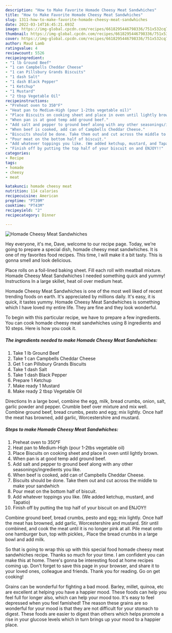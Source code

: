 ```yaml
---
description: "How to Make Favorite Homade Cheesy Meat Sandwhiches"
title: "How to Make Favorite Homade Cheesy Meat Sandwhiches"
slug: 1311-how-to-make-favorite-homade-cheesy-meat-sandwhiches
date: 2022-03-14T16:45:21.693Z
image: https://img-global.cpcdn.com/recipes/6618295446798336/751x532cq70/homade-cheesy-meat-sandwhiches-recipe-main-photo.jpg
thumbnail: https://img-global.cpcdn.com/recipes/6618295446798336/751x532cq70/homade-cheesy-meat-sandwhiches-recipe-main-photo.jpg
cover: https://img-global.cpcdn.com/recipes/6618295446798336/751x532cq70/homade-cheesy-meat-sandwhiches-recipe-main-photo.jpg
author: Maud Lamb
ratingvalue: 4
reviewcount: 5526
recipeingredient:
- "1 lb Ground Beef"
- "1 can Campbells Cheddar Cheese"
- "1 can Pillsbury Grands Biscuits"
- "1 dash Salt"
- "1 dash Black Pepper"
- "1 Ketchup"
- "1 Mustard"
- "2 tbsp Vegetable Oil"
recipeinstructions:
- "Preheat oven to 350°F"
- "Heat pan to Medium-High (pour 1-2tbs vegetable oil)"
- "Place Biscuits on cooking sheet and place in oven until lightly brown."
- "When pan is at good temp add ground beef."
- "Add salt and pepper to ground beef along with any other seasonings/ingredients you like."
- "When beef is cooked, add can of Campbells Cheddar Cheese."
- "Biscuits should be done. Take them out and cut across the middle to make your sandwhich"
- "Pour meat on the bottom half of biscuit."
- "Add whatever toppings you like. (We added ketchup, mustard, and Tapatio)"
- "Finish off by putting the top half of your biscuit on and ENJOY!!"
categories:
- Recipe
tags:
- homade
- cheesy
- meat

katakunci: homade cheesy meat 
nutrition: 114 calories
recipecuisine: American
preptime: "PT39M"
cooktime: "PT43M"
recipeyield: "2"
recipecategory: Dinner

---
```



![Homade Cheesy Meat Sandwhiches](https://img-global.cpcdn.com/recipes/6618295446798336/751x532cq70/homade-cheesy-meat-sandwhiches-recipe-main-photo.jpg)

Hey everyone, it's me, Dave, welcome to our recipe page. Today, we're going to prepare a special dish, homade cheesy meat sandwhiches. It is one of my favorites food recipes. This time, I will make it a bit tasty. This is gonna smell and look delicious.

Place rolls on a foil-lined baking sheet. Fill each roll with meatball mixture. Homade Cheesy Meat Sandwhiches I needed something quick and yummy! Instructions In a large skillet, heat oil over medium heat.

Homade Cheesy Meat Sandwhiches is one of the most well liked of recent trending foods on earth. It's appreciated by millions daily. It's easy, it is quick, it tastes yummy. Homade Cheesy Meat Sandwhiches is something which I have loved my entire life. They are fine and they look wonderful.


To begin with this particular recipe, we have to prepare a few ingredients. You can cook homade cheesy meat sandwhiches using 8 ingredients and 10 steps. Here is how you cook it.

<!--inarticleads1-->

##### The ingredients needed to make Homade Cheesy Meat Sandwhiches:

1. Take 1 lb Ground Beef
1. Take 1 can Campbells Cheddar Cheese
1. Get 1 can Pillsbury Grands Biscuits
1. Take 1 dash Salt
1. Take 1 dash Black Pepper
1. Prepare 1 Ketchup
1. Make ready 1 Mustard
1. Make ready 2 tbsp Vegetable Oil


Directions In a large bowl, combine the egg, milk, bread crumbs, onion, salt, garlic powder and pepper. Crumble beef over mixture and mix well. Combine ground beef, bread crumbs, pesto and egg; mix lightly. Once half the meat has browned, add garlic, Worcestershire and mustard. 

<!--inarticleads2-->

##### Steps to make Homade Cheesy Meat Sandwhiches:

1. Preheat oven to 350°F
1. Heat pan to Medium-High (pour 1-2tbs vegetable oil)
1. Place Biscuits on cooking sheet and place in oven until lightly brown.
1. When pan is at good temp add ground beef.
1. Add salt and pepper to ground beef along with any other seasonings/ingredients you like.
1. When beef is cooked, add can of Campbells Cheddar Cheese.
1. Biscuits should be done. Take them out and cut across the middle to make your sandwhich
1. Pour meat on the bottom half of biscuit.
1. Add whatever toppings you like. (We added ketchup, mustard, and Tapatio)
1. Finish off by putting the top half of your biscuit on and ENJOY!!


Combine ground beef, bread crumbs, pesto and egg; mix lightly. Once half the meat has browned, add garlic, Worcestershire and mustard. Stir until combined, and cook the meat until it is no longer pink at all. Pile meat onto one hamburger bun, top with pickles,. Place the bread crumbs in a large bowl and add milk. 

So that is going to wrap this up with this special food homade cheesy meat sandwhiches recipe. Thanks so much for your time. I am confident you can make this at home. There's gonna be interesting food at home recipes coming up. Don't forget to save this page in your browser, and share it to your loved ones, colleague and friends. Thank you for reading. Go on get cooking!

Grains can be wonderful for fighting a bad mood. Barley, millet, quinoa, etc are excellent at helping you have a happier mood. These foods can help you feel full for longer also, which can help your mood too. It's easy to feel depressed when you feel famished! The reason these grains are so wonderful for your mood is that they are not difficult for your stomach to digest. These foods are easier to digest than others which helps promote a rise in your glucose levels which in turn brings up your mood to a happier place.
